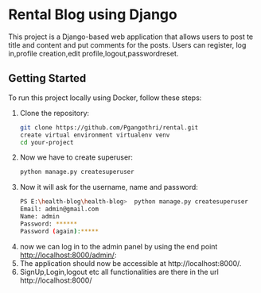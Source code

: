 # Rental Blog using Django
This project is a Django-based web application that allows users to post te title and content and put comments for the posts. Users can register, log in,profile creation,edit profile,logout,passwordreset.
## Getting Started
To run this project locally using Docker, follow these steps:
1. Clone the repository:
   ```bash
   git clone https://github.com/Pgangothri/rental.git
   create virtual environment virtualenv venv
   cd your-project
   
2. Now we have to create superuser:
   ```bash
   python manage.py createsuperuser
3. Now it will ask for the username, name and password:
   ```bash
   PS E:\health-blog\health-blog>  python manage.py createsuperuser
   Email: admin@gmail.com
   Name: admin
   Password: ******
   Password (again):*****
4. now we can log in to the admin panel by using the end point  [http://localhost:8000/admin/](url):
5. The application should now be accessible at http://localhost:8000/.
6. SignUp,Login,logout etc all functionalities are there in the url  http://localhost:8000/
